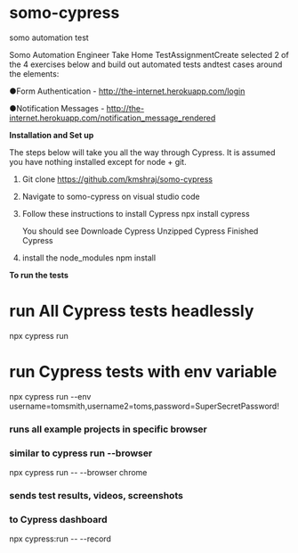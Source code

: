# somo-cypress
somo automation test

Somo Automation Engineer Take Home TestAssignmentCreate  selected 2 of the 4 exercises below and build out automated tests andtest cases around the elements:

●Form Authentication - ​http://the-internet.herokuapp.com/login


●Notification Messages - ​http://the-internet.herokuapp.com/notification_message_rendered


**Installation and Set up**

The steps below will take you all the way through Cypress. It is assumed you have nothing installed except for node + git.


1) Git clone https://github.com/kmshraj/somo-cypress

2) Navigate to somo-cypress on visual studio code 

3) Follow these instructions to install Cypress
   npx install cypress

   You should see
   Downloade Cypress
   Unzipped Cypress
   Finished Cypress

4) install the node_modules
   npm install
   
**To run the tests**

# run  All Cypress tests headlessly
npx cypress run

# run Cypress tests with env variable

npx cypress run --env username=tomsmith,username2=toms,password=SuperSecretPassword!

### runs all example projects in specific browser
### similar to cypress run --browser <name>
npx cypress run -- --browser chrome

### sends test results, videos, screenshots
### to Cypress dashboard
npx cypress:run -- --record
